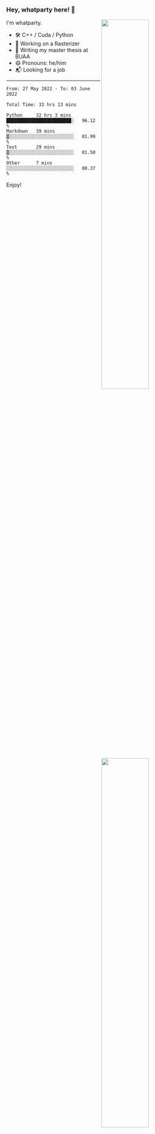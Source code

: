 ### Hey, whatparty here! 👋

[<img align="right" width="50%" src="https://github-readme-stats-ouuan.vercel.app/api?username=whatparty&theme=dark&show_icons=true">](https://metrics.lecoq.io/whatparty#gh-dark-mode-only)
[<img align="right" width="50%" src="https://github-readme-stats-ouuan.vercel.app/api?username=whatparty&show_icons=true">](https://metrics.lecoq.io/whatparty#gh-light-mode-only)

I'm whatparty.

- 🛠️ C++ / Cuda / Python 
- 🔭 Working on a Rasterizer
- 🌱 Writing my master thesis at BUAA
- 😄 Pronouns: he/him
- 📬 Looking for a job

---

<!--START_SECTION:waka-->

```text
From: 27 May 2022 - To: 03 June 2022

Total Time: 33 hrs 13 mins

Python     32 hrs 3 mins   ████████████████████████░   96.12 %
Markdown   39 mins         ▒░░░░░░░░░░░░░░░░░░░░░░░░   01.99 %
Text       29 mins         ▒░░░░░░░░░░░░░░░░░░░░░░░░   01.50 %
Other      7 mins          ░░░░░░░░░░░░░░░░░░░░░░░░░   00.37 %
```

<!--END_SECTION:waka-->

Enjoy!
